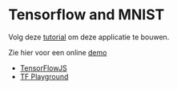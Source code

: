 # Tensorflow and MNIST

Volg deze [tutorial](https://codelabs.developers.google.com/codelabs/tfjs-training-classfication/index.html#0) om deze applicatie te bouwen.

Zie hier voor een online [demo](https://storage.googleapis.com/tfjs-vis/mnist/dist/index.html)

- [TensorFlowJS](https://www.tensorflow.org/js/demos/)
- [TF Playground](https://playground.tensorflow.org/#activation=tanh&batchSize=10&dataset=circle&regDataset=reg-plane&learningRate=0.03&regularizationRate=0&noise=0&networkShape=4,2&seed=0.55924&showTestData=false&discretize=false&percTrainData=50&x=true&y=true&xTimesY=false&xSquared=false&ySquared=false&cosX=false&sinX=false&cosY=false&sinY=false&collectStats=false&problem=classification&initZero=false&hideText=false)